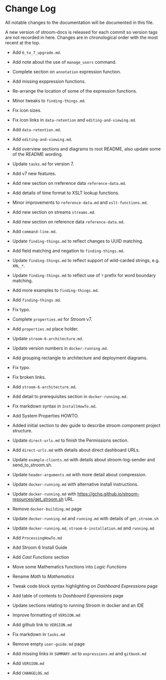 # Change Log

All notable changes to the documentation will be documented in this file.

A new version of stroom-docs is released for each commit so version tags
are not recorded in here. Changes are in chronological order with the most
recent at the top.

* Add `6_to_7_upgrade.md`.

* Add note about the use of `manage_users` command.

* Complete section on `annotation` expression function.

* Add missing exppression functions.

* Re-arrange the location of some of the expression functions.

* Minor tweaks to `finding-things.md`.

* Fix icon sizes.

* Fix icon links in `data-retention` and `editing-and-viewing.md`.

* Add `data-retention.md`.

* Add `editing-and-viewing.md`.

* Add overview sections and diagrams to root README, also update some of the README wording.

* Update `tasks.md` for version 7.

* Add v7 new features.

* Add new section on rreference data `reference-data.md`.

* Add details of time format to XSLT lookup functions.

* Minor improvements to `reference-data.md` and `xslt-functions.md`.

* Add new section on streams `streams.md`.

* Add new section on reference data `reference-data.md`.

* Add `command-line.md`.

* Update `finding-things.md` to reflect changes to UUID matching.

* Add field matching and negation to `finding-things.md`.

* Update `finding-things.md` to reflect support of wild-carded strings, e.g. `XML_*`.

* Update `finding-things.md` to reflect use of `?` prefix for word boundary matching.

* Add more examples to `finding-things.md`.

* Add `finding-things.md`.

* Fix typo.

* Complete `properties.md` for Stroom v7.

* Add `properties.md` place holder.

* Update `stroom-6-architecture.md`.

* Update version numbers in `docker-running.md`.

* Add grouping rectangle to architecture and deployment diagrams.

* Fix typo.

* Fix broken links.

* Add `stroom-6-architecture.md`.

* Add detail to prerequisites section in `docker-running.md`.

* Fix markdown syntax in `InstallHowTo.md`.

* Add System Properties HOWTO.

* Added initial section to dev guide to describe stroom component project structure.

* Update `direct-urls.md` to finish the Permissions section.

* Add `direct-urls.md` with details about direct dashboard URLs.

* Update `example-clients.md` with details about stroom-log-sender and send_to_stroom.sh.

* Update `header-arguments.md` with more detail about compression.

* Update `docker-running.md` with alternative install instructions.

* Update `docker-running.md` with https://gchq.github.io/stroom-resources/get_stroom.sh URL.

* Remove `docker-building.md` page

* Update `docker-running.md` and `running.md` with details of `get_stroom.sh`

* Update `docker-running.md`, `stroom-6-installation.md` and `running.md`

* Add `ProcessingHowTo.md`

* Add Stroom 6 Install Guide

* Add _Cast Functions_ section

* Move some Mathematics functions into _Logic Functions_

* Rename _Math_ to _Mathematics_

* Tweak code block syntax highlighting on _Dashboard Expressions_ page

* Add table of contents to _Dashboard Expressions_ page

* Update sections relating to running Stroom in docker and an IDE

* Improve formatting of `VERSION.md`

* Add github link to `VERSION.md`

* Fix markdown in `tasks.md`

* Remove empty `user-guide.md` page

* Add missing links in `SUMMARY.md` to `expressions.md` and `gitbook.md`

* Add `VERSION.md`

* Add `CHANGELOG.md`
